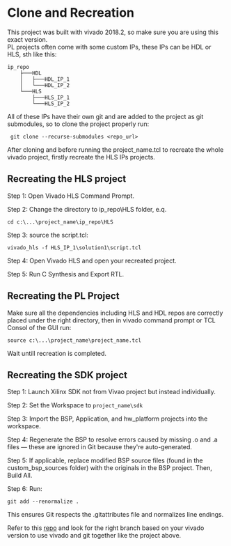 # Clone and Recreation
This project was built with vivado 2018.2, so make sure you are using this exact version.  
PL projects often come with some custom IPs, these IPs can be HDL or HLS, sth like this: 
```
ip_repo
    ├───HDL
    │   ├───HDL_IP_1
    │   └───HDL_IP_2
    └───HLS
        ├───HLS_IP_1
        └───HLS_IP_2
```

All of these IPs have their own git and are added to the project as git submodules, so to clone the project properly run: 

```  git clone --recurse-submodules <repo_url> ```

After cloning and before running the project_name.tcl to recreate the whole vivado project, firstly recreate the HLS IPs projects. 

## Recreating the HLS project
Step 1: Open Vivado HLS Command Prompt. 

Step 2: Change the directory to ip_repo\HLS folder, e.q.

``` cd c:\...\project_name\ip_repo\HLS ``` 


Step 3: source the script.tcl: 

``` vivado_hls -f HLS_IP_1\solution1\script.tcl ``` 


Step 4: Open Vivado HLS and open your recreated project. 

Step 5: Run C Synthesis and Export RTL. 

## Recreating the PL Project
Make sure all the dependencies including HLS and HDL repos are correctly placed under the right directory, then in vivado command prompt or TCL Consol of the GUI run: 

``` source c:\...\project_name\project_name.tcl ```

Wait untill recreation is completed. 

## Recreating the SDK project
Step 1: Launch Xilinx SDK not from Vivao project but instead individually. 

Step 2: Set the Workspace to ``` project_name\sdk ```

Step 3: Import the BSP, Application, and hw_platform projects into the workspace.

Step 4: Regenerate the BSP to resolve errors caused by missing .o and .a files — these are ignored in Git because they're auto-generated.

Step 5: If applicable, replace modified BSP source files (found in the custom_bsp_sources folder) with the originals in the BSP project. Then, Build All.

Step 6: Run:

``` git add --renormalize . ```

This ensures Git respects the .gitattributes file and normalizes line endings.


Refer to this [repo](https://github.com/iamhosseinali/vivado-git) and look for the right branch based on your vivado version to use vivado and git together like the project above.

